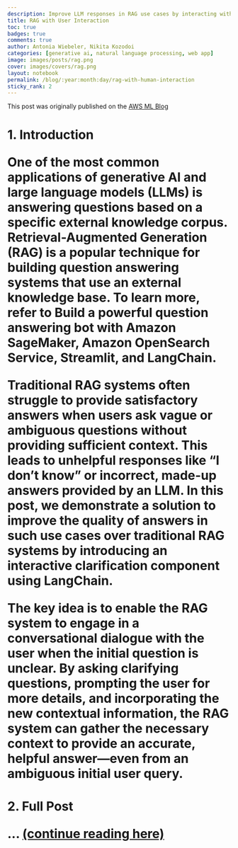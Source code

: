 ```yaml
---
description: Improve LLM responses in RAG use cases by interacting with the user
title: RAG with User Interaction
toc: true
badges: true
comments: true
author: Antonia Wiebeler, Nikita Kozodoi
categories: [generative ai, natural language processing, web app]
image: images/posts/rag.png
cover: images/covers/rag.png
layout: notebook
permalink: /blog/:year:month:day/rag-with-human-interaction
sticky_rank: 2
---
```


<p>This post was originally published on the <a href="https://aws.amazon.com/blogs/machine-learning/improve-llm-responses-in-rag-use-cases-by-interacting-with-the-user/">AWS ML Blog</a></p>

<h1 id="1.-Introduction">1. Introduction<a class="anchor-link" href="#1.-Introduction"> </a>
<p>One of the most common applications of generative AI and large language models (LLMs) is answering questions based on a specific external knowledge corpus. Retrieval-Augmented Generation (RAG) is a popular technique for building question answering systems that use an external knowledge base. To learn more, refer to Build a powerful question answering bot with Amazon SageMaker, Amazon OpenSearch Service, Streamlit, and LangChain.</p>
<p>Traditional RAG systems often struggle to provide satisfactory answers when users ask vague or ambiguous questions without providing sufficient context. This leads to unhelpful responses like “I don’t know” or incorrect, made-up answers provided by an LLM. In this post, we demonstrate a solution to improve the quality of answers in such use cases over traditional RAG systems by introducing an interactive clarification component using LangChain.</p>
<p>The key idea is to enable the RAG system to engage in a conversational dialogue with the user when the initial question is unclear. By asking clarifying questions, prompting the user for more details, and incorporating the new contextual information, the RAG system can gather the necessary context to provide an accurate, helpful answer—even from an ambiguous initial user query.</p>

<h1 id="2.-Full Post">2. Full Post<a class="anchor-link" href="#2.-Full Post"> </a>
<p>... <a href="https://aws.amazon.com/blogs/machine-learning/improve-llm-responses-in-rag-use-cases-by-interacting-with-the-user/"> (continue reading here)</a></p>